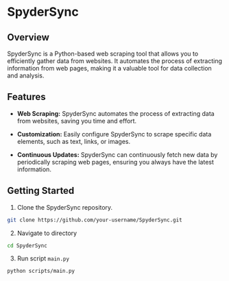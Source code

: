 # SpyderSync

## Overview

SpyderSync is a Python-based web scraping tool that allows you to efficiently gather data from websites. It automates the process of extracting information from web pages, making it a valuable tool for data collection and analysis.

## Features

- **Web Scraping:** SpyderSync automates the process of extracting data from websites, saving you time and effort.

- **Customization:** Easily configure SpyderSync to scrape specific data elements, such as text, links, or images.

- **Continuous Updates:** SpyderSync can continuously fetch new data by periodically scraping web pages, ensuring you always have the latest information.

## Getting Started

1. Clone the SpyderSync repository.

```bash
git clone https://github.com/your-username/SpyderSync.git
```

2. Navigate to directory

```bash
cd SpyderSync
```

3. Run script `main.py`

```bash
python scripts/main.py
```
